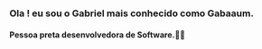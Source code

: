 ### Ola ! eu sou o Gabriel mais conhecido como Gabaaum.
#### Pessoa preta desenvolvedora de Software.✋🏿 

